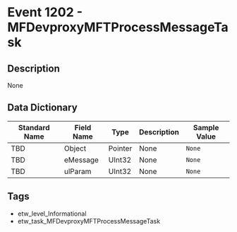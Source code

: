 # Event 1202 - MFDevproxyMFTProcessMessageTask

## Description
None

## Data Dictionary
|Standard Name|Field Name|Type|Description|Sample Value|
|---|---|---|---|---|
|TBD|Object|Pointer|None|`None`|
|TBD|eMessage|UInt32|None|`None`|
|TBD|ulParam|UInt32|None|`None`|

## Tags
* etw_level_Informational
* etw_task_MFDevproxyMFTProcessMessageTask